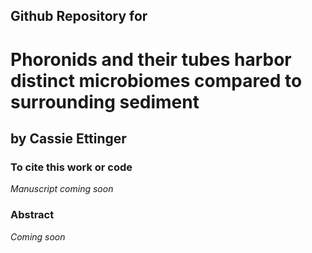 ## Github Repository for
#  Phoronids and their tubes harbor distinct microbiomes compared to surrounding sediment
 
## by Cassie Ettinger

### To cite this work or code
	
<i> Manuscript coming soon</i>

### Abstract

<i> Coming soon </i>

